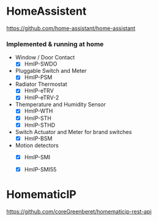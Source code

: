 # HomeAssistent
https://github.com/home-assistant/home-assistant

### Implemented & running at home
 
- Window / Door Contact
  - [x] HmIP-SWDO

- Pluggable Switch and Meter
  - [x] HmIP-PSM
  
- Radiator Thermostat
  - [x] HmIP-eTRV
  - [x] HmIP-eTRV-2
 
- Themperature and Humidity Sensor
  - [x] HmIP-WTH
  - [x] HmIP-STH
  - [x] HmIP-STHD

- Switch Actuator and Meter for brand switches
  - [x] HmIP-BSM
 
- Motion detectors
  - [x] HmIP-SMI
  - [x] HmIP-SMI55




# HomematicIP
https://github.com/coreGreenberet/homematicip-rest-api
